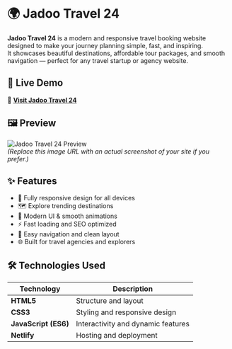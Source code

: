 # 🌍 Jadoo Travel 24

**Jadoo Travel 24** is a modern and responsive travel booking website designed to make your journey planning simple, fast, and inspiring.  
It showcases beautiful destinations, affordable tour packages, and smooth navigation — perfect for any travel startup or agency website.

## 🚀 Live Demo  
🔗 **[Visit Jadoo Travel 24](https://jadootravel24.netlify.app/)**

## 🖼️ Preview  
![Jadoo Travel 24 Preview](https://i.ibb.co/2Nzjwn8/travel-preview.jpg)  
*(Replace this image URL with an actual screenshot of your site if you prefer.)*

## ✨ Features

- 🧭 Fully responsive design for all devices  
- 🗺️ Explore trending destinations  
- 💬 Modern UI & smooth animations  
- ⚡ Fast loading and SEO optimized  
- 🧳 Easy navigation and clean layout  
- 🌐 Built for travel agencies and explorers  

## 🛠️ Technologies Used

| Technology | Description |
|-------------|-------------|
| **HTML5** | Structure and layout |
| **CSS3** | Styling and responsive design |
| **JavaScript (ES6)** | Interactivity and dynamic features |
| **Netlify** | Hosting and deployment |


